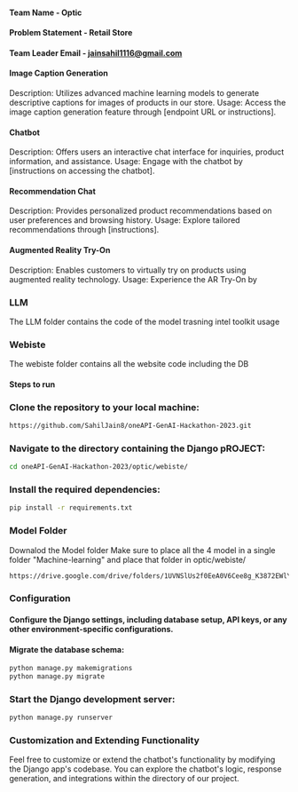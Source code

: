 
####  Team Name - Optic
#### Problem Statement - Retail Store
#### Team Leader Email - jainsahil1116@gmail.com

#### Image Caption Generation
Description: Utilizes advanced machine learning models to generate descriptive captions for images of products in our store.
Usage: Access the image caption generation feature through [endpoint URL or instructions].
#### Chatbot
Description: Offers users an interactive chat interface for inquiries, product information, and assistance.
Usage: Engage with the chatbot by [instructions on accessing the chatbot].
#### Recommendation Chat
Description: Provides personalized product recommendations based on user preferences and browsing history.
Usage: Explore tailored recommendations through [instructions].
#### Augmented Reality Try-On
Description: Enables customers to virtually try on products using augmented reality technology.
Usage: Experience the AR Try-On by

### LLM
The LLM folder contains the code of the model trasning intel toolkit usage

### Webiste

The webiste folder contains all the website code including the DB




#### Steps to run
### Clone the repository to your local machine:

   ```bash 
   https://github.com/SahilJain8/oneAPI-GenAI-Hackathon-2023.git 
   ```
### Navigate to the directory containing the Django pROJECT:

```bash 
cd oneAPI-GenAI-Hackathon-2023/optic/webiste/
```
### Install the required dependencies:

``` bash
pip install -r requirements.txt
```


### Model Folder

Downalod the Model folder Make sure to place all the 4 model in a single folder "Machine-learning" and place that folder  in optic/webiste/
```` bash
https://drive.google.com/drive/folders/1UVNSlUs2f0EeA0V6Cee8g_K3872EWlYu?usp=drive_link
````

### Configuration
#### Configure the Django settings, including database setup, API keys, or any other environment-specific configurations.

#### Migrate the database schema:

``` bash
python manage.py makemigrations
python manage.py migrate
```

### Start the Django development server:

```` bash
python manage.py runserver
````


### Customization and Extending Functionality
Feel free to customize or extend the chatbot's functionality by modifying the Django app's codebase. You can explore the chatbot's logic, response generation, and integrations within the directory of our project.





